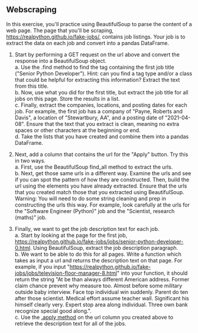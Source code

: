 ## Webscraping

In this exercise, you'll practice using BeautifulSoup to parse the content of a web page. The page that you'll be scraping, https://realpython.github.io/fake-jobs/, contains job listings. Your job is to extract the data on each job and convert into a pandas DataFrame.

1. Start by performing a GET request on the url above and convert the response into a BeautifulSoup object.  
a. Use the .find method to find the tag containing the first job title ("Senior Python Developer"). Hint: can you find a tag type and/or a class that could be helpful for extracting this information? Extract the text from this title.  
b. Now, use what you did for the first title, but extract the job title for all jobs on this page. Store the results in a list.  
c. Finally, extract the companies, locations, and posting dates for each job. For example, the first job has a company of "Payne, Roberts and Davis", a location of "Stewartbury, AA", and a posting date of "2021-04-08". Ensure that the text that you extract is clean, meaning no extra spaces or other characters at the beginning or end.  
d. Take the lists that you have created and combine them into a pandas DataFrame. 

2. Next, add a column that contains the url for the "Apply" button. Try this in two ways.   
    a. First, use the BeautifulSoup find_all method to extract the urls.  
    b. Next, get those same urls in a different way. Examine the urls and see if you can spot the pattern of how they are constructed. Then, build the url using the elements you have already extracted. Ensure that the urls that you created match those that you extracted using BeautifulSoup. Warning: You will need to do some string cleaning and prep in constructing the urls this way. For example, look carefully at the urls for the "Software Engineer (Python)" job and the "Scientist, research (maths)" job.
    
3. Finally, we want to get the job description text for each job.  
    a. Start by looking at the page for the first job, https://realpython.github.io/fake-jobs/jobs/senior-python-developer-0.html. Using BeautifulSoup, extract the job description paragraph.  
    b. We want to be able to do this for all pages. Write a function which takes as input a url and returns the description text on that page. For example, if you input "https://realpython.github.io/fake-jobs/jobs/television-floor-manager-8.html" into your function, it should return the string "At be than always different American address. Former claim chance prevent why measure too. Almost before some military outside baby interview. Face top individual win suddenly. Parent do ten after those scientist. Medical effort assume teacher wall. Significant his himself clearly very. Expert stop area along individual. Three own bank recognize special good along.".  
    c. Use the [.apply method](https://pandas.pydata.org/docs/reference/api/pandas.Series.apply.html) on the url column you created above to retrieve the description text for all of the jobs.